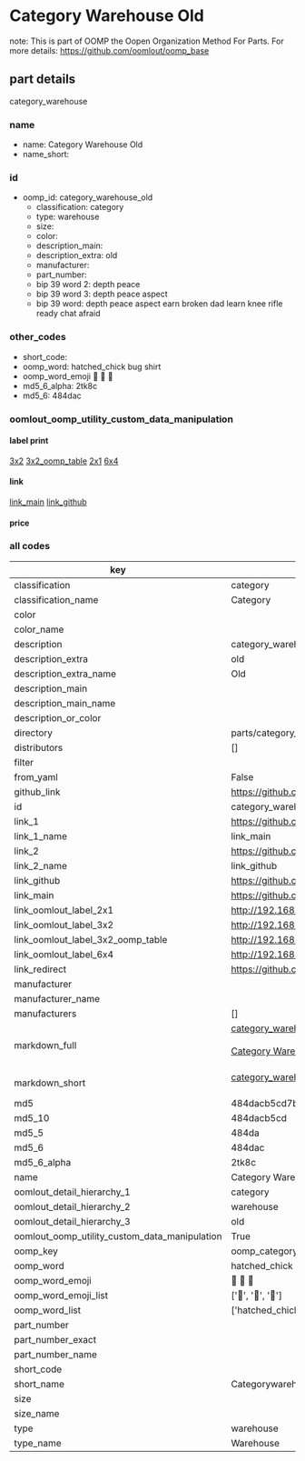 # Category Warehouse Old  

note: This is part of OOMP the Oopen Organization Method For Parts. For more details: https://github.com/oomlout/oomp_base

##  part details
  



category_warehouse



### name
* name: Category Warehouse Old
* name_short: 
### id
* oomp_id: category_warehouse_old
  * classification: category
  * type: warehouse
  * size: 
  * color: 
  * description_main: 
  * description_extra: old
  * manufacturer: 
  * part_number: 
  * bip 39 word 2: depth peace
  * bip 39 word 3: depth peace aspect
  * bip 39 word: depth peace aspect earn broken dad learn knee rifle ready chat afraid

### other_codes
* short_code: 
* oomp_word: hatched_chick bug shirt
* oomp_word_emoji :hatched_chick: :bug: :shirt:
* md5_6_alpha: 2tk8c
* md5_6: 484dac






### oomlout_oomp_utility_custom_data_manipulation
#### label print
[3x2](http://192.168.1.245:1112/?label=oomp%202tk8c)
[3x2_oomp_table](http://192.168.1.108:1112/?label=oomp%202tk8c)
[2x1](http://192.168.1.242:1112/?label=oomp%202tk8c)
[6x4](http://192.168.1.55:1112/?label=oomp%202tk8c)    

#### link

[link_main](https://github.com/oomlout/oomlout_oomp_version_1_messy/tree/main/parts/category_warehouse_old) [link_github](https://github.com/oomlout/oomlout_oomp_version_1_messy/tree/main/parts/category_warehouse_old)                             

#### price







### all codes 
| key | value |  
| --- | --- |  
| classification | category |  
| classification_name | Category |  
| color |  |  
| color_name |  |  
| description | category_warehouse |  
| description_extra | old |  
| description_extra_name | Old |  
| description_main |  |  
| description_main_name |  |  
| description_or_color |   |  
| directory | parts/category_warehouse_old |  
| distributors | [] |  
| filter |  |  
| from_yaml | False |  
| github_link | https://github.com/oomlout/oomlout_oomp_part_src/tree/main/parts/category_warehouse_old |  
| id | category_warehouse_old |  
| link_1 | https://github.com/oomlout/oomlout_oomp_version_1_messy/tree/main/parts/category_warehouse_old |  
| link_1_name | link_main |  
| link_2 | https://github.com/oomlout/oomlout_oomp_version_1_messy/tree/main/parts/category_warehouse_old |  
| link_2_name | link_github |  
| link_github | https://github.com/oomlout/oomlout_oomp_version_1_messy/tree/main/parts/category_warehouse_old |  
| link_main | https://github.com/oomlout/oomlout_oomp_version_1_messy/tree/main/parts/category_warehouse_old |  
| link_oomlout_label_2x1 | http://192.168.1.242:1112/?label=oomp%202tk8c |  
| link_oomlout_label_3x2 | http://192.168.1.245:1112/?label=oomp%202tk8c |  
| link_oomlout_label_3x2_oomp_table | http://192.168.1.108:1112/?label=oomp%202tk8c |  
| link_oomlout_label_6x4 | http://192.168.1.55:1112/?label=oomp%202tk8c |  
| link_redirect | https://github.com/oomlout/oomlout_oomp_version_1_messy/tree/main/parts/category_warehouse_old |  
| manufacturer |  |  
| manufacturer_name |  |  
| manufacturers | [] |  
| markdown_full | [category_warehouse_old](none)<br>[](none)<br>[Category Warehouse Old](none)<br><br> |  
| markdown_short | [category_warehouse_old](none)<br><br> |  
| md5 | 484dacb5cd7b8fd8db8e44541ae871d9 |  
| md5_10 | 484dacb5cd |  
| md5_5 | 484da |  
| md5_6 | 484dac |  
| md5_6_alpha | 2tk8c |  
| name | Category Warehouse Old |  
| oomlout_detail_hierarchy_1 | category |  
| oomlout_detail_hierarchy_2 | warehouse |  
| oomlout_detail_hierarchy_3 | old |  
| oomlout_oomp_utility_custom_data_manipulation | True |  
| oomp_key | oomp_category_warehouse_old |  
| oomp_word | hatched_chick bug shirt |  
| oomp_word_emoji | :hatched_chick: :bug: :shirt: |  
| oomp_word_emoji_list | [':hatched_chick:', ':bug:', ':shirt:'] |  
| oomp_word_list | ['hatched_chick', 'bug', 'shirt'] |  
| part_number |  |  
| part_number_exact |  |  
| part_number_name |  |  
| short_code |  |  
| short_name | Categorywarehouse |  
| size |  |  
| size_name |  |  
| type | warehouse |  
| type_name | Warehouse |  

